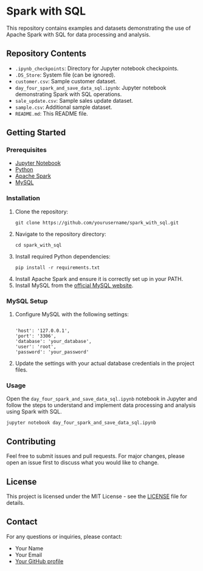 <h1>Spark with SQL</h1>
<p>This repository contains examples and datasets demonstrating the use of Apache Spark with SQL for data processing and analysis.</p>
<h2>Repository Contents</h2>
<ul>
<li><code>.ipynb_checkpoints</code>: Directory for Jupyter notebook checkpoints.</li>
<li><code>.DS_Store</code>: System file (can be ignored).</li>
<li><code>customer.csv</code>: Sample customer dataset.</li>
<li><code>day_four_spark_and_save_data_sql.ipynb</code>: Jupyter notebook demonstrating Spark with SQL operations.</li>
<li><code>sale_update.csv</code>: Sample sales update dataset.</li>
<li><code>sample.csv</code>: Additional sample dataset.</li>
<li><code>README.md</code>: This README file.</li>
</ul>
<h2>Getting Started</h2>
<h3>Prerequisites</h3>
<ul>
<li><a href="https://jupyter.org/" target="_blank">Jupyter Notebook</a></li>
<li><a href="https://www.python.org/" target="_blank">Python</a></li>
<li><a href="https://spark.apache.org/downloads.html" target="_blank">Apache Spark</a></li>
<li><a href="https://dev.mysql.com/downloads/mysql/" target="_blank">MySQL</a></li>
</ul>
<h3>Installation</h3>
<ol>
<li>Clone the repository:
<pre><code>git clone https://github.com/yourusername/spark_with_sql.git</code></pre>
</li>
<li>Navigate to the repository directory:
<pre><code>cd spark_with_sql</code></pre>
</li>
<li>Install required Python dependencies:
<pre><code>pip install -r requirements.txt</code></pre>
</li>
<li>Install Apache Spark and ensure it is correctly set up in your PATH.</li>
<li>Install MySQL from the <a href="https://dev.mysql.com/downloads/mysql/" target="_blank">official MySQL website</a>.</li>
</ol>
<h3>MySQL Setup</h3>
<ol>
<li>Configure MySQL with the following settings:
<pre><code>
'host': '127.0.0.1',
'port': '3306',
'database': 'your_database',
'user': 'root',
'password': 'your_password'
</code></pre>
</li>
<li>Update the settings with your actual database credentials in the project files.</li>
</ol>
<h3>Usage</h3>
<p>Open the <code>day_four_spark_and_save_data_sql.ipynb</code> notebook in Jupyter and follow the steps to understand and implement data processing and analysis using Spark with SQL.</p>
<pre><code>jupyter notebook day_four_spark_and_save_data_sql.ipynb</code></pre>
<h2>Contributing</h2>
<p>Feel free to submit issues and pull requests. For major changes, please open an issue first to discuss what you would like to change.</p>
<h2>License</h2>
<p>This project is licensed under the MIT License - see the <a href="LICENSE" target="_blank">LICENSE</a> file for details.</p>
<h2>Contact</h2>
<p>For any questions or inquiries, please contact:</p>
<ul>
<li>Your Name</li>
<li>Your Email</li>
<li><a href="https://github.com/yourusername" target="_blank">Your GitHub profile</a></li>
</ul>
</body>
</html>
